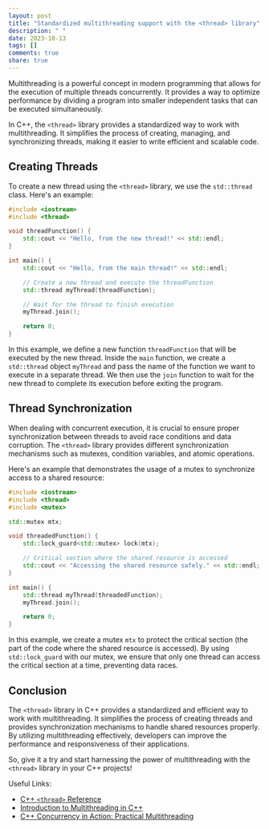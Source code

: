```yaml
---
layout: post
title: "Standardized multithreading support with the <thread> library"
description: " "
date: 2023-10-13
tags: []
comments: true
share: true
---
```


Multithreading is a powerful concept in modern programming that allows for the execution of multiple threads concurrently. It provides a way to optimize performance by dividing a program into smaller independent tasks that can be executed simultaneously. 

In C++, the `<thread>` library provides a standardized way to work with multithreading. It simplifies the process of creating, managing, and synchronizing threads, making it easier to write efficient and scalable code.

## Creating Threads

To create a new thread using the `<thread>` library, we use the `std::thread` class. Here's an example:

```cpp
#include <iostream>
#include <thread>

void threadFunction() {
    std::cout << "Hello, from the new thread!" << std::endl;
}

int main() {
    std::cout << "Hello, from the main thread!" << std::endl;

    // Create a new thread and execute the threadFunction
    std::thread myThread(threadFunction);

    // Wait for the thread to finish execution
    myThread.join();

    return 0;
}
```

In this example, we define a new function `threadFunction` that will be executed by the new thread. Inside the `main` function, we create a `std::thread` object `myThread` and pass the name of the function we want to execute in a separate thread. We then use the `join` function to wait for the new thread to complete its execution before exiting the program.

## Thread Synchronization

When dealing with concurrent execution, it is crucial to ensure proper synchronization between threads to avoid race conditions and data corruption. The `<thread>` library provides different synchronization mechanisms such as mutexes, condition variables, and atomic operations.

Here's an example that demonstrates the usage of a mutex to synchronize access to a shared resource:

```cpp
#include <iostream>
#include <thread>
#include <mutex>

std::mutex mtx;

void threadedFunction() {
    std::lock_guard<std::mutex> lock(mtx);

    // Critical section where the shared resource is accessed
    std::cout << "Accessing the shared resource safely." << std::endl;
}

int main() {
    std::thread myThread(threadedFunction);
    myThread.join();

    return 0;
}
```

In this example, we create a mutex `mtx` to protect the critical section (the part of the code where the shared resource is accessed). By using `std::lock_guard` with our mutex, we ensure that only one thread can access the critical section at a time, preventing data races.

## Conclusion

The `<thread>` library in C++ provides a standardized and efficient way to work with multithreading. It simplifies the process of creating threads and provides synchronization mechanisms to handle shared resources properly. By utilizing multithreading effectively, developers can improve the performance and responsiveness of their applications.

So, give it a try and start harnessing the power of multithreading with the `<thread>` library in your C++ projects!

Useful Links:
- [C++ `<thread>` Reference](https://en.cppreference.com/w/cpp/thread)
- [Introduction to Multithreading in C++](https://www.ibm.com/support/knowledgecenter/en/SSB23S_1.1.0.15/gtpc2/cpp_multithreading_intro.html)
- [C++ Concurrency in Action: Practical Multithreading](https://www.manning.com/books/c-plus-plus-concurrency-in-action)
